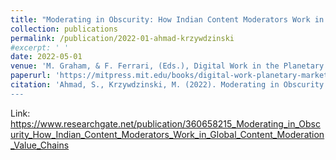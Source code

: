 ```yaml
---
title: "Moderating in Obscurity: How Indian Content Moderators Work in Global Content Moderation Value Chains."
collection: publications
permalink: /publication/2022-01-ahmad-krzywdzinski
#excerpt: ' '
date: 2022-05-01
venue: 'M. Graham, & F. Ferrari, (Eds.), Digital Work in the Planetary Market.'
paperurl: 'https://mitpress.mit.edu/books/digital-work-planetary-market'
citation: 'Ahmad, S., Krzywdzinski, M. (2022). Moderating in Obscurity: How Indian Content Moderators Work in Global Content Moderation Value Chains. In M. Graham, & F. Ferrari, (Eds.), Digital Work in the Planetary Market. International Development Research Centre & MIT Press.
---
```

Link: <https://www.researchgate.net/publication/360658215_Moderating_in_Obscurity_How_Indian_Content_Moderators_Work_in_Global_Content_Moderation_Value_Chains>
